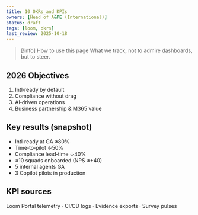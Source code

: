 ```yaml
---
title: 10_OKRs_and_KPIs
owners: [Head of A&PE (International)]
status: draft
tags: [loom, okrs]
last_review: 2025-10-18
---
```


> [!info] How to use this page
> What we track, not to admire dashboards, but to steer.

## 2026 Objectives
1) Intl‑ready by default
2) Compliance without drag
3) AI‑driven operations
4) Business partnership & M365 value

## Key results (snapshot)
- Intl‑ready at GA ≥80%
- Time‑to‑pilot ↓50%
- Compliance lead‑time ↓40%
- ≥10 squads onboarded (NPS ≥+40)
- 5 internal agents GA
- 3 Copilot pilots in production

## KPI sources
Loom Portal telemetry · CI/CD logs · Evidence exports · Survey pulses
